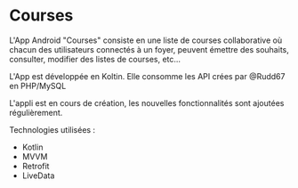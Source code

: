 # Courses

L'App Android "Courses" consiste en une liste de courses collaborative où chacun des utilisateurs connectés à un foyer, peuvent émettre des souhaits, consulter, modifier des listes de courses, etc...

L'App est développée en Koltin. 
Elle consomme les API crées par @Rudd67 en PHP/MySQL

L'appli est en cours de création, les nouvelles fonctionnalités sont ajoutées régulièrement.

Technologies utilisées :
- Kotlin
- MVVM
- Retrofit
- LiveData
